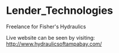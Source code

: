 # Lender_Technologies
Freelance for Fisher's Hydraulics

Live website can be seen by visiting: http://www.hydraulicsoftampabay.com/ 


